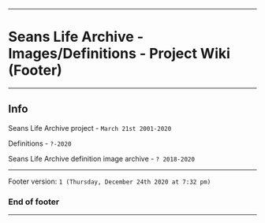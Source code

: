 
***

# Seans Life Archive - Images/Definitions - Project Wiki (Footer)

***

## Info

Seans Life Archive project - `March 21st 2001-2020`

Definitions - `?-2020`

Seans Life Archive definition image archive - `? 2018-2020`

***

Footer version: `1 (Thursday, December 24th 2020 at 7:32 pm)`

### End of footer

***
